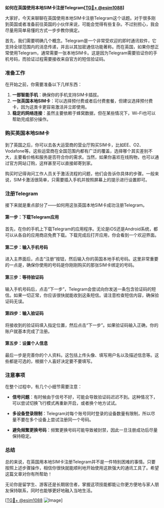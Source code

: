 **如何在英国使用本地SIM卡注册Telegram[[TG💪+ @esim1088](https://t.me/s/esim1088)]**

大家好，今天来聊聊在英国使用本地SIM卡注册Telegram这个话题。对于很多刚到英国或者准备前往英国的小伙伴来说，可能会觉得有些复杂。不过别担心，我会尽量用简单易懂的方式一步步教你搞定。

首先，我们需要明确几个概念。Telegram是一个非常受欢迎的即时通讯软件，它支持全球范围内的消息传递，并且以其加密通信功能著称。而在英国，如果你想正常使用Telegram，通常需要一张本地SIM卡。这是因为Telegram需要验证你的手机号码，而验证过程需要接收来自官方的短信验证码。

### 准备工作

在开始之前，你需要准备以下几样东西：

1. **一部智能手机**：确保你的手机支持SIM卡插拔。
2. **一张英国本地SIM卡**：可以选择预付费或者后付费套餐，但建议选择预付费卡，因为这类卡更容易激活并立即使用。
3. **稳定的网络连接**：虽然主要依赖于蜂窝数据，但在某些情况下，Wi-Fi也可以帮助完成部分操作。

### 购买英国本地SIM卡

到了英国之后，你可以去各大运营商的营业厅购买SIM卡，比如EE、O2、Vodafone等。这些运营商在全国范围内都有广泛的覆盖，选择哪个其实差别不大，主要看价格和服务是否符合你的需求。当然，如果你喜欢在线购物，也可以通过官方网站订购，这样甚至可以直接邮寄到家。

购买时记得询问工作人员关于激活流程的问题，他们会告诉你具体的步骤。一般来说，SIM卡激活很简单，只需要插入手机并按照屏幕上的提示进行设置即可。

### 注册Telegram

接下来就是重点部分了——如何用这张英国本地SIM卡成功注册Telegram。

#### 第一步：下载Telegram应用

首先，在你的手机上下载Telegram的应用程序。无论是iOS还是Android系统，都可以从各自的应用商店免费下载。下载完成后打开应用，你会看到一个欢迎界面。

#### 第二步：输入手机号码

进入主界面后，点击“注册”按钮，然后输入你的英国本地手机号码。这里非常重要的一点是，确保你使用的号码是你刚刚购买的那张SIM卡绑定的号码。

#### 第三步：等待验证码

输入手机号码后，点击“下一步”，Telegram会尝试向你发送一条包含验证码的短信。如果一切正常，你应该很快就能收到这条短信。请注意检查短信内容，确保验证码无误。

#### 第四步：输入验证码

将接收到的验证码填入指定位置，然后点击“下一步”。如果验证码输入正确，你的账户就基本完成了注册。

#### 第五步：设置个人信息

最后一步是完善你的个人资料。这包括上传头像、填写用户名以及描述信息等。这些都是可选的，根据个人喜好决定要不要填写。

### 注意事项

在整个过程中，有几个小细节需要注意：

- **信号问题**：有时候由于信号不好，可能会导致验证码迟迟不到。这种情况下，可以尝试切换飞行模式再重新开启，或者换个地方试试。
  
- **多设备登录限制**：Telegram对每个账号同时登录的设备数量有限制，所以尽量不要在多个设备上尝试注册同一个号码。

- **避免频繁更换号码**：频繁更换号码可能导致被封禁，因此一旦注册成功后尽量保持稳定。

### 总结

总的来说，在英国用本地SIM卡注册Telegram并不是一件特别困难的事情。只要按照上述步骤操作，相信你很快就能顺利地开始使用这款强大的通讯工具了。希望这篇文章对你有所帮助！

无论你是留学生、游客还是长期居住者，掌握这项技能都能让你更方便地与家人朋友保持联系，同时也能够更好地融入当地生活。

[[TG💪+ @esim1088](https://t.me/s/esim1088) ![Image](https://i.postimg.cc/4NQfJmqS/Snipaste-2025-05-13-00-14-12.png)]